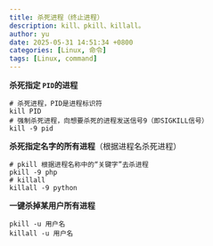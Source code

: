 ```yaml
---
title: 杀死进程（终止进程）
description: kill、pkill、killall。
author: yu
date: 2025-05-31 14:51:34 +0800
categories: [Linux, 命令]
tags: [Linux, command]
---
```


**杀死指定 `PID`的进程**
```shell
# 杀死进程，PID是进程标识符
kill PID
# 强制杀死进程，向想要杀死的进程发送信号9（即SIGKILL信号）
kill -9 pid
```

**杀死指定名字的所有进程**（根据进程名杀死进程）
```shell
# pkill 根据进程名称中的“关键字”去杀进程
pkill -9 php
# killall
killall -9 python
```

**一键杀掉某用户所有进程**
```shell
pkill -u 用户名
killall -u 用户名
```

